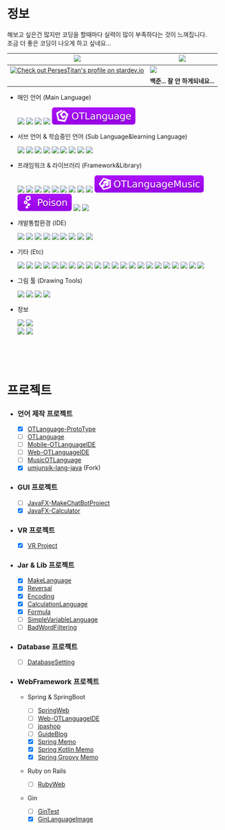   # 정보
  
  해보고 싶은건 많지만 코딩을 할때마다 실력이 많이 부족하다는 것이 느껴집니다. </br>
  조금 더 좋은 코딩이 나오게 하고 싶네요... </br>
  
<!-- ![Top Langs](https://github-readme-stats.vercel.app/api/top-langs/?username=PersesTitan&langs_count=20&layout=compact&theme=rose_pine) -->
<!--  ![GitHub stats](https://github-readme-stats.vercel.app/api?username=PersesTitan&show_icons=true&theme=rose_pine)
  [![Top Langs](https://github-readme-stats.vercel.app/api/top-langs/?username=PersesTitan&layout=compact&langs_count=105&theme=rose_pine)](https://github.com/PersesTitan) -->

![](https://github-readme-stats.vercel.app/api?username=PersesTitan&show_icons=true&theme=rose_pine) | ![](https://github-readme-stats.vercel.app/api/top-langs/?username=PersesTitan&layout=compact&langs_count=105&theme=rose_pine)
|----|----|
|[![Check out PersesTitan's profile on stardev.io](https://stardev.io/developers/PersesTitan/badge/languages/global.svg)](https://stardev.io/developers/PersesTitan) | [![](http://mazassumnida.wtf/api/v2/generate_badge?boj=PersesTitan)](https://solved.ac/PersesTitan)
| | **백준... 잘 안 하게되네요...**

* 매인 언어 (Main Language)

  <img src="https://img.shields.io/badge/Java-007396?style=flat&logo=OpenJDK&logoColor=white"/>
  <img src="https://img.shields.io/badge/Apache Groovy-4298B8?style=flat&logo=Apache Groovy&logoColor=white">
  <img src="https://img.shields.io/badge/Kotlin-7F52FF?style=flat&logo=Kotlin&logoColor=white">
  <img src="https://img.shields.io/badge/Python-3776AB?style=flat&logo=Python&logoColor=white"/>
  <a href="https://github.com/OTLanguage"><img src="https://github.com/OTLanguage/.github/blob/main/image/OTLanguage-flat.svg"/></a>
  
* 서브 언어 & 학습중인 언어 (Sub Language&learning Language)

  <img src="https://img.shields.io/badge/C%23-239120?style=flat&logo=Csharp&logoColor=white"/>
  <img src="https://img.shields.io/badge/C-A8B9CC?style=flat&logo=C&logoColor=white"/>
  <img src="https://img.shields.io/badge/-C++-00599C?style=flat&logo=C%2B%2B&logoColor=white"/>
  <img src="https://img.shields.io/badge/JavaScript-F7DF1E?style=flat&logo=javascript&logoColor=black">
  <img src="https://img.shields.io/badge/Ruby-CC342D?style=flat&logo=Ruby&logoColor=white">
  <img src="https://img.shields.io/badge/Go-00ADD8?style=flat&logo=Go&logoColor=white">
  <img src="https://img.shields.io/badge/Rust-FF0000?style=flat&logo=Rust&logoColor=white">
  <img src="https://img.shields.io/badge/Swift-F05138?style=flat&logo=Swift&logoColor=white">
  <img src="https://img.shields.io/badge/TypeScript-3178C6?style=flat&logo=TypeScript&logoColor=white">

* 프래임워크 & 라이브러리 (Framework&Library)

  <img src="https://img.shields.io/badge/Spring-6DB33F?style=flat&logo=spring&logoColor=white">
  <img src="https://img.shields.io/badge/SpringBoot-6DB33F?style=flat&logo=springboot&logoColor=white">
  <img src="https://img.shields.io/badge/Thymeleaf-005F0F?style=flat&logo=Thymeleaf&logoColor=white">
  <img src="https://img.shields.io/badge/Unity-FFFFFF?style=flat&logo=Unity&logoColor=black">
  <img src="https://img.shields.io/badge/Unreal Engine-0E1128?style=flat&logo=Unreal Engine&logoColor=white">
  <img src="https://img.shields.io/badge/OpenCV-5C3EE8?style=flat&logo=OpenCV&logoColor=white">
  <img src="https://img.shields.io/badge/Android-3DDC84?style=flat&logo=Android&logoColor=white">
  <img src="https://img.shields.io/badge/Ruby on Rails-CC0000?style=flat&logo=Ruby on Rails&logoColor=white">
  <img src="https://img.shields.io/badge/React-61DAFB?style=flat&logo=React&logoColor=black">
  <img src="https://github.com/OTLanguage/.github/blob/main/icon/music/OTLanguageMusic-flat.svg"/>
  <img src="https://github.com/OTLanguage/.github/blob/main/image/poison/svg/Poison-flat.svg">
  <img src="https://img.shields.io/badge/Vue.js-4FC08D?style=flat&logo=Vue.js&logoColor=white">
  <img src="https://img.shields.io/badge/Django-092E20?style=flat&logo=Django&logoColor=white">
  
* 개발통합환경 (IDE)

  <img src="https://img.shields.io/badge/Eclipse IDE-2C2255?style=flat&logo=Eclipse IDE&logoColor=white">
  <img src="https://img.shields.io/badge/Arduino-00979D?style=flat&logo=Arduino&logoColor=white">
  <img src="https://img.shields.io/badge/IntelliJ IDEA-000000?style=flat&logo=IntelliJ IDEA&logoColor=white">
  <img src="https://img.shields.io/badge/PyCharm-000000?style=flat&logo=PyCharm&logoColor=white">
  <img src="https://img.shields.io/badge/Android Studio-3DDC84?style=flat&logo=Android Studio&logoColor=white">
  <img src="https://img.shields.io/badge/Visual Studio Code-007ACC?style=flat&logo=Visual Studio Code&logoColor=white">
  <img src="https://img.shields.io/badge/Anaconda-44A833?style=flat&logo=Anaconda&logoColor=white">
  <img src="https://img.shields.io/badge/Notepad++-90E59A?style=flat&logo=Notepad%2B%2B&logoColor=black">
  <img src="https://img.shields.io/badge/Xcode-147EFB?style=flat&logo=Xcode&logoColor=white">

* 기타 (Etc)
 
  <img src="https://img.shields.io/badge/HTML5-E34F26?style=flat&logo=html5&logoColor=white">
  <img src="https://img.shields.io/badge/CSS-1572B6?style=flat&logo=css3&logoColor=white">
  <img src="https://img.shields.io/badge/GitHub-181717?style=flat&logo=github&logoColor=white">
  <img src="https://img.shields.io/badge/Linux-FCC624?style=flat&logo=linux&logoColor=black">
  <img src="https://img.shields.io/badge/Gradle-02303A?style=flat&logo=gradle&logoColor=white">
  <img src="https://img.shields.io/badge/MySQL-4479A1?style=flat&logo=mysql&logoColor=white">
  <img src="https://img.shields.io/badge/Apache-D22128?style=flat&logo=Apache&logoColor=white">
  <img src="https://img.shields.io/badge/MariaDB-003545?style=flat&logo=MariaDB&logoColor=white">
  <img src="https://img.shields.io/badge/RubyGems-E9573F?style=flat&logo=RubyGems&logoColor=white">
  <img src="https://img.shields.io/badge/Red Hat-EE0000?style=flat&logo=RedHat&logoColor=white">
  <img src="https://img.shields.io/badge/Git-F05032?style=flat&logo=Git&logoColor=white">
  <img src="https://img.shields.io/badge/Sourcetree-0052CC?style=flat&logo=Sourcetree&logoColor=white">
  <img src="https://img.shields.io/badge/Sketch-F7B500?style=flat&logo=Sketch&logoColor=white">
  <img src="https://img.shields.io/badge/Firebase-FFCA28?style=flat&logo=Firebase&logoColor=white">
  <img src="https://img.shields.io/badge/SQLite-003B57?style=flat&logo=SQLite&logoColor=white">
  <img src="https://img.shields.io/badge/JSON-000000?style=flat&logo=JSON&logoColor=white">
  <img src="https://img.shields.io/badge/Raspberry Pi-A22846?style=flat&logo=Raspberry Pi&logoColor=white">
  <img src="https://img.shields.io/badge/npm-CB3837?style=flat&logo=npm&logoColor=white">
  <img src="https://img.shields.io/badge/Yarn-2C8EBB?style=flat&logo=Yarn&logoColor=white">
  <img src="https://img.shields.io/badge/PostgreSQL-4169E1?style=flat&logo=PostgreSQL&logoColor=white">
  <img src="https://img.shields.io/badge/Heroku-430098?style=flat&logo=Heroku&logoColor=white">
  <img src="https://img.shields.io/badge/Hibernate-59666C?style=flat&logo=Hibernate&logoColor=white">
  
* 그림 툴 (Drawing Tools)

  <img src="https://img.shields.io/badge/Adobe Photoshop-31A8FF?style=flat&logo=Adobe Photoshop&logoColor=white">
  <img src="https://img.shields.io/badge/Adobe Illustrator-FF9A00?style=flat&logo=Adobe Illustrator&logoColor=white">
  <img src="https://img.shields.io/badge/Inkscape-000000?style=flat&logo=Inkscape&logoColor=white">
  <img src="https://img.shields.io/badge/GIMP-5C5543?style=flat&logo=GIMP&logoColor=white">
 
* 정보 
  
  <img src="https://img.shields.io/badge/Notion-000000?style=flat&logo=Notion&logoColor=white">
  <img src="https://img.shields.io/badge/Velog-20C997?style=flat&logo=Velog&logoColor=white"><br>
  <a href="https://hits.seeyoufarm.com"><img src="https://hits.seeyoufarm.com/api/count/incr/badge.svg?url=https%3A%2F%2Fgithub.com%2FPersesTitan&count_bg=%2379C83D&title_bg=%23555555&icon=&icon_color=%23E7E7E7&title=hits&edge_flat=false"/></a>
  <img src="https://img.shields.io/github/followers/PersesTitan?style=social"></br>
  
</br>
</br>
</br>


# 프로젝트

  * ### 언어 제작 프로젝트 
  
    - [x] [OTLanguage-ProtoType](https://github.com/PersesTitan/OTLanguage-ProtoType)
    - [ ] [OTLanguage](https://github.com/PersesTitan/OTLanguage)
    - [ ] [Mobile-OTLanguageIDE](https://github.com/PersesTitan/Android-OTLanguageIDE)
    - [ ] [Web-OTLanguageIDE](https://github.com/PersesTitan/Web-OTLanguageIDE)
    - [ ] [MusicOTLanguage](https://github.com/PersesTitan/MusicOTLanguage)
    - [x] [umjunsik-lang-java](https://github.com/PersesTitan/umjunsik-lang-java) (Fork)

  * ### GUI 프로젝트

    - [ ] [JavaFX-MakeChatBotProject](https://github.com/PersesTitan/JavaFX-MakeChatBotProject)
    - [x] [JavaFX-Calculator](https://github.com/PersesTitan/JavaFX-Calculator)

  * ### VR 프로젝트

    - [x] [VR Project](https://github.com/PersesTitan/VR_Project)

  * ### Jar & Lib 프로젝트

    - [x] [MakeLanguage](https://github.com/PersesTitan/MakeLanguage)
    - [x] [Reversal](https://github.com/PersesTitan/Reversal)
    - [x] [Encoding](https://github.com/PersesTitan/Encoding)
    - [x] [CalculationLanguage](https://github.com/PersesTitan/CalculationLanguage)
    - [x] [Formula](https://github.com/PersesTitan/Formula)
    - [ ] [SimpleVariableLanguage](https://github.com/PersesTitan/SimpleVariableLanguage)
    - [ ] [BadWordFiltering](https://github.com/PersesTitan/BadWordFiltering)

  * ### Database 프로젝트

    - [ ] [DatabaseSetting](https://github.com/PersesTitan/DatabaseSetting)
  
  * ### WebFramework 프로젝트

    * Spring & SpringBoot

      - [ ] [SpringWeb](https://github.com/PersesTitan/SpringWeb)
      - [ ] [Web-OTLanguageIDE](https://github.com/PersesTitan/Web-OTLanguageIDE)
      - [ ] [jpashop](https://github.com/PersesTitan/Spring-jpashop)
      - [ ] [GuideBlog](https://github.com/PersesTitan/Spring-GuideBlog)
      - [x] [Spring Memo](https://github.com/PersesTitan/Spring-Memo)
      - [x] [Spring Kotlin Memo](https://github.com/PersesTitan/Spring-Memo-Kotlin)
      - [x] [Spring Groovy Memo](https://github.com/PersesTitan/Spring-Memo-Groovy)

    * Ruby on Rails

      - [ ] [RubyWeb](https://github.com/PersesTitan/RubyWeb)
      
    * Gin
      
      - [ ] [GinTest](https://github.com/PersesTitan/GinTest)
      - [x] [GinLanguageImage](https://github.com/PersesTitan/GinLanguageImage)
